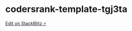 # codersrank-template-tgj3ta

[Edit on StackBlitz ⚡️](https://stackblitz.com/edit/codersrank-template-tgj3ta)